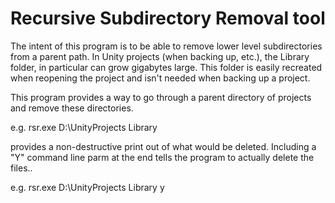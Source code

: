 # Recursive Subdirectory Removal tool

The intent of this program is to be able to remove lower level subdirectories
from a parent path.
In Unity projects (when backing up, etc.), the Library
folder, in particular can grow gigabytes large. This folder
is easily recreated when reopening the project and isn't needed
when backing up a project. 

This program provides a way to go through a parent directory 
of projects and remove these directories.

e.g. rsr.exe D:\UnityProjects Library

provides a non-destructive print out of what would be deleted.
Including a "Y" command line parm at the end tells the program
to actually delete the files..

e.g. rsr.exe D:\UnityProjects Library y